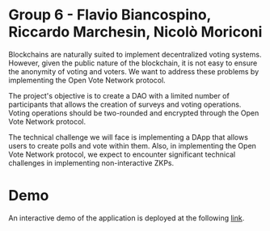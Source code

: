 # Group 6 - Flavio Biancospino, Riccardo Marchesin, Nicolò Moriconi

Blockchains are naturally suited to implement decentralized voting systems. However, given the public nature of the blockchain, it is not easy to ensure the anonymity of voting and voters. We want to address these problems by implementing the Open Vote Network protocol. 

The project's objective is to create a DAO with a limited number of participants that allows the creation of surveys and voting operations. Voting operations should be two-rounded and encrypted through the Open Vote Network protocol.

The technical challenge we will face is implementing a DApp that allows users to create polls and vote within them. Also, in implementing the Open Vote Network protocol, we expect to encounter significant technical challenges in implementing non-interactive ZKPs.

# Demo

An interactive demo of the application is deployed at the following [link](https://dao-proposal-group-6.fly.dev/).
